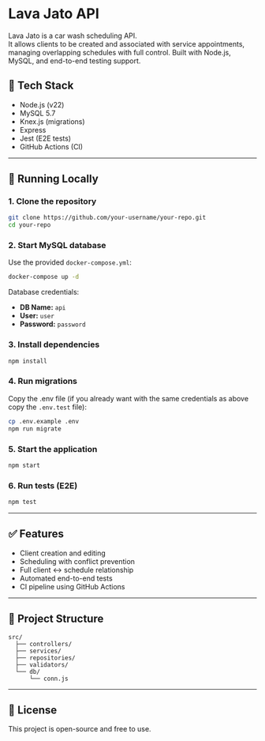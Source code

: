 # Lava Jato API

Lava Jato is a car wash scheduling API.  
It allows clients to be created and associated with service appointments, managing overlapping schedules with full control. Built with Node.js, MySQL, and end-to-end testing support.

## 🧰 Tech Stack

- Node.js (v22)
- MySQL 5.7
- Knex.js (migrations)
- Express
- Jest (E2E tests)
- GitHub Actions (CI)

---

## 🚀 Running Locally

### 1. Clone the repository

```bash
git clone https://github.com/your-username/your-repo.git
cd your-repo
```

### 2. Start MySQL database

Use the provided `docker-compose.yml`:

```bash
docker-compose up -d
```

Database credentials:

- **DB Name:** `api`
- **User:** `user`
- **Password:** `password`

### 3. Install dependencies

```bash
npm install
```

### 4. Run migrations

Copy the .env file (if you already want with the same credentials as above copy the `.env.test` file):

```bash
cp .env.example .env
npm run migrate
```

### 5. Start the application

```bash
npm start
```

### 6. Run tests (E2E)

```bash
npm test
```

---

## ✅ Features

- Client creation and editing
- Scheduling with conflict prevention
- Full client ↔ schedule relationship
- Automated end-to-end tests
- CI pipeline using GitHub Actions

---

## 📁 Project Structure

```
src/
  ├── controllers/
  ├── services/
  ├── repositories/
  ├── validators/
  └── db/
      └── conn.js
```

---

## 📄 License

This project is open-source and free to use.
